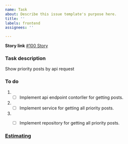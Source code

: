 ```yaml
---
name: Task
about: Describe this issue template's purpose here.
title: ''
labels: frontend
assignees: ''

---
```


**Story link**
[#100 Story](https://jira.softserve.academy/browse/100)

### Task description
Show priority posts by api request

### To do 
1. - [ ] Implement api endpoint contorller for getting posts.
2. - [ ] Implement service for getting all priority posts.
3. - [ ] Implement repository for getting all priority posts.


### [Estimating](https://docs.google.com/spreadsheets/d/14mClU39kUN25wvr-Di8eQHsuGhzPKMSsjcoCICIQJzU/edit#gid=2034526602) 
